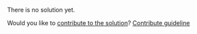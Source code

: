
There is no solution yet.

Would you like to [contribute to the solution](https://github.com/BFEdev/BFE.dev-solutions/blob/main/quiz/operator-precedence_en.md)? [Contribute guideline](https://github.com/BFEdev/BFE.dev-solutions#how-to-contribute)
